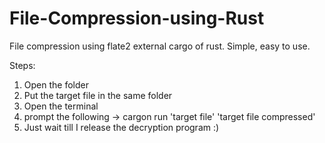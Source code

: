 # File-Compression-using-Rust
File compression using flate2 external cargo of rust. Simple, easy to use. 

Steps:
1) Open the folder
2) Put the target file in the same folder
3) Open the terminal
4) prompt the following -> cargon run 'target file' 'target file compressed'
5) Just wait till I release the decryption program :)
